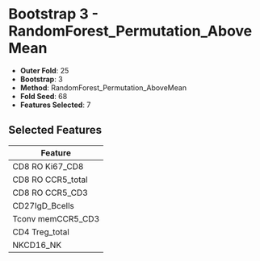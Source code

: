 # Bootstrap 3 - RandomForest_Permutation_AboveMean

- **Outer Fold**: 25
- **Bootstrap**: 3
- **Method**: RandomForest_Permutation_AboveMean
- **Fold Seed**: 68
- **Features Selected**: 7

## Selected Features

| Feature |
|---------|
| CD8 RO Ki67_CD8 |
| CD8 RO CCR5_total |
| CD8 RO CCR5_CD3 |
| CD27IgD_Bcells |
| Tconv memCCR5_CD3 |
| CD4 Treg_total |
| NKCD16_NK |

